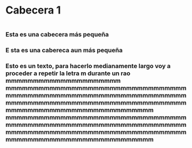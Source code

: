 <h1>Cabecera 1 <h1>
<h3>Esta es una cabecera más pequeña<h>
<h4>E  sta es una cabereca aun más pequeña<h4>
  <p>Esto es un texto, para hacerlo medianamente largo voy a proceder a repetir la letra m durante un rao mmmmmmmmmmmmmmmmmmmmm
    mmmmmmmmmmmmmmmmmmmmmmmmmmmmmmmmmmmmmmmmmmmmmmmmmmmmmmmmmmmmmmmmmmmmmmmmmmmmmmmmmmmmmmmmmmmmmmmmmmmmmmmmmmmmmmmmmmmmmmmmmmmmmm
    mmmmmmmmmmmmmmmmmmmmmmmmmmmmmmmmmmmmmmmmmmmmmmmmmmmmmmmmmmmmmmmmmmmmmmmmmmmmmmmmmmmmmmmmmmmmmmmmmmmmmmmmmmmmmmmmmmmmmmmmmmmmmm<p>
  
